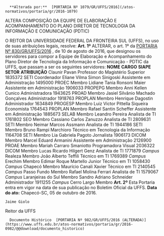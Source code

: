       **Alterada por:**  [PORTARIA Nº 1079/GR/UFFS/2016](/atos-normativos/portaria/gr/2016-1079) 

   ALTERA COMPOSIÇÃO DA EQUIPE DE ELABORAÇÃO E ACOMPANHAMENTO DO PLANO DIRETOR DE TECNOLOGIA DA INFORMAÇÃO E COMUNICAÇÃO (PDTIC)  

 O REITOR DA UNIVERSIDADE FEDERAL DA FRONTEIRA SUL (UFFS), no uso de suas atribuições legais, resolve:   **Art. 1º** ALTERAR, o art. 1º da [PORTARIA Nº 830/GR/UFFS/2016](https://www.uffs.edu.br/atos-normativos/portaria/gr/2016-0830)  , de 10 de agosto de 2016, que designou os servidores para compor a Equipe de Elaboração e Acompanhamento do Plano Diretor de Tecnologia da Informação e Comunicação - PDTIC da UFFS, que passam a ser os seguintes servidores:     **NOME**    **CARGO**    **SIAPE**    **SETOR**    **ATRIBUIÇÃO**      Claunir Pavan   Professor do Magistério Superior   1835372   SETI   Coordenador     Eliane Vilma Simon Sinigoski   Assistente em Administração   1495000   PROEC   Membro     Lidiane Tania Ronsoni Maier   Assistente em Administração   1906033   PROPEPG   Membro     Anni Kellen Cunico   Administradora   1943625   PROAD   Membro     Jasiel Silvânio Machado Gonçalves   Administrador   1918763   PROPLAN   Membro     Henrique Dagostin   Administrador   1634849   PROGESP   Membro     Luiz Victor Pittella Siqueira   Economista   1764543   PROPLAN   Membro     Rafael Santin Scheffer   Assistente em Administração   1885673   SELAB   Membro     Leandro Pereira   Analista de TI   1761802   SEO   Membro     Cassiano Carlos Zanuzzo   Analista de TI   2809631   SETI   Membro     Neimar Marcos Assmann   Analista de TI   1944186   SETI   Membro     Bruno Rampi Marchioro   Técnico em Tecnologia da Informação   1164708   SETI   Membro     Lia Gabriela Pagoto   Jornalista   1906173   DICOM   Membro     Marcel Eduard Armanini   Assistente em Administração   2126900   PROAE   Membro     Mariah Carraro Smaniotto   Programadora Visual   2036322   DICOM   Membro     Lucas Ricardo Hilgert Genz   Analista de TI   1771879   *Campus* Realeza   Membro     João Alberto Teffili   Técnico em TI   1769389   *Campus* Erechim   Membro     Edimar Roque Martello Junior   Técnico em TI   1058430   *Campus* Chapecó   Membro     Maurício Canali Xavier   Técnico em TI   2140545   *Campus* Passo Fundo   Membro     Rafael Molina Ferrari   Analista de TI   1579067   *Campus* Laranjeiras do Sul   Membro     Sandro Adriano Schneider   Administrador   1911255   *Campus* Cerro Largo   Membro       **Art. 2º** Esta Portaria entra em vigor na data de sua publicação no Boletim Oficial da UFFS.      **Data do ato:** Chapecó-SC, 05 de outubro de 2016.   
 

    Jaime Giolo   
 Reitor da UFFS 

      Documento Histórico  [PORTARIA Nº 982/GR/UFFS/2016 (ALTERADA)](https://www.uffs.edu.br/atos-normativos/portaria/gr/2016-0982/@@download/documento_historico)     
      
